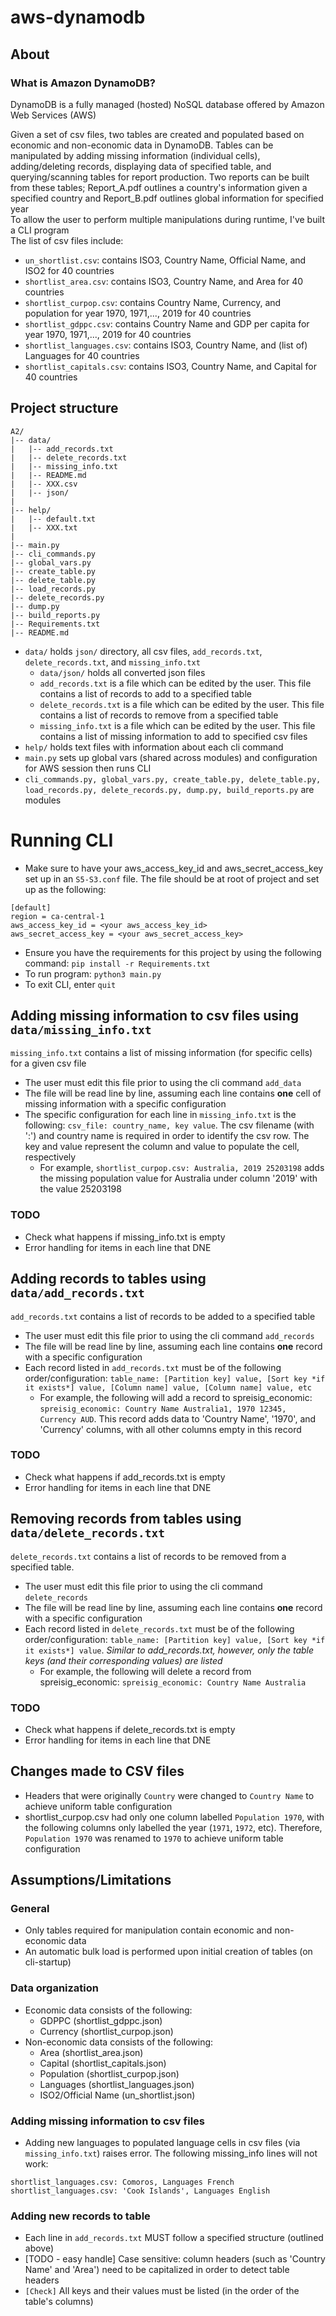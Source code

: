 # aws-dynamodb

## About
### What is Amazon DynamoDB?
DynamoDB is a fully managed (hosted) NoSQL database offered by Amazon Web Services (AWS)

Given a set of csv files, two tables are created and populated based on economic and non-economic data in DynamoDB. Tables can be manipulated by adding missing information (individual cells), adding/deleting records, displaying data of specified table, and querying/scanning tables for report production. Two reports can be built from these tables; Report_A.pdf outlines a country's information given a specified country and Report_B.pdf outlines global information for specified year\
To allow the user to perform multiple manipulations during runtime, I've built a CLI program\
The list of csv files include:
- `un_shortlist.csv`: contains ISO3, Country Name, Official Name, and ISO2 for 40 countries
- `shortlist_area.csv`: contains ISO3, Country Name, and Area for 40 countries
- `shortlist_curpop.csv`: contains Country Name, Currency, and population for year 1970, 1971,..., 2019 for 40 countries
- `shortlist_gdppc.csv`: contains Country Name and GDP per capita for year 1970, 1971,..., 2019 for 40 countries
- `shortlist_languages.csv`: contains ISO3, Country Name, and (list of) Languages for 40 countries
- `shortlist_capitals.csv`: contains ISO3, Country Name, and Capital for 40 countries

## Project structure
```
A2/
|-- data/
|   |-- add_records.txt
|   |-- delete_records.txt
|   |-- missing_info.txt
|   |-- README.md
|   |-- XXX.csv
|   |-- json/
|
|-- help/
|   |-- default.txt
|   |-- XXX.txt
|
|-- main.py
|-- cli_commands.py
|-- global_vars.py
|-- create_table.py
|-- delete_table.py
|-- load_records.py
|-- delete_records.py
|-- dump.py
|-- build_reports.py
|-- Requirements.txt
|-- README.md
```
- `data/` holds `json/` directory, all csv files, `add_records.txt`, `delete_records.txt`, and `missing_info.txt`
    - `data/json/` holds all converted json files
    - `add_records.txt` is a file which can be edited by the user. This file contains a list of records to add to a specified table
    - `delete_records.txt` is a file which can be edited by the user. This file contains a list of records to remove from a specified table
    - `missing_info.txt` is a file which can be edited by the user. This file contains a list of missing information to add to specified csv files
- `help/` holds text files with information about each cli command
- `main.py` sets up global vars (shared across modules) and configuration for AWS session then runs CLI
- `cli_commands.py, global_vars.py, create_table.py, delete_table.py, load_records.py, delete_records.py, dump.py, build_reports.py` are modules

# Running CLI
- Make sure to have your aws_access_key_id and aws_secret_access_key set up in an `S5-S3.conf` file. The file should be at root of project and set up as the following:
```
[default]
region = ca-central-1
aws_access_key_id = <your aws_access_key_id>
aws_secret_access_key = <your aws_secret_access_key>
```
- Ensure you have the requirements for this project by using the following command: `pip install -r Requirements.txt`
- To run program: `python3 main.py`
- To exit CLI, enter `quit`

## Adding missing information to csv files using `data/missing_info.txt`
`missing_info.txt` contains a list of missing information (for specific cells) for a given csv file
- The user must edit this file prior to using the cli command `add_data`
- The file will be read line by line, assuming each line contains **one** cell of missing information with a specific configuration
- The specific configuration for each line in `missing_info.txt` is the following: `csv_file: country_name, key value`. The csv filename (with ':') and country name is required in order to identify the csv row. The key and value represent the column and value to populate the cell, respectively
    - For example, `shortlist_curpop.csv: Australia, 2019 25203198` adds the missing population value for Australia under column '2019' with the value 25203198
### TODO
- Check what happens if missing_info.txt is empty
- Error handling for items in each line that DNE

## Adding records to tables using `data/add_records.txt`
`add_records.txt` contains a list of records to be added to a specified table
- The user must edit this file prior to using the cli command `add_records`
- The file will be read line by line, assuming each line contains **one** record with a specific configuration
- Each record listed in `add_records.txt` must be of the following order/configuration: `table_name: [Partition key] value, [Sort key *if it exists*] value, [Column name] value, [Column name] value, etc`
    - For example, the following will add a record to spreisig_economic: `spreisig_economic: Country Name Australia1, 1970 12345, Currency AUD`. This record adds data to 'Country Name', '1970', and 'Currency' columns, with all other columns empty in this record
### TODO
- Check what happens if add_records.txt is empty
- Error handling for items in each line that DNE

## Removing records from tables using `data/delete_records.txt`
`delete_records.txt` contains a list of records to be removed from a specified table.
- The user must edit this file prior to using the cli command `delete_records`
- The file will be read line by line, assuming each line contains **one** record with a specific configuration
- Each record listed in `delete_records.txt` must be of the following order/configuration: `table_name: [Partition key] value, [Sort key *if it exists*] value`. *Similar to add_records.txt, however, only the table keys (and their corresponding values) are listed*
    - For example, the following will delete a record from spreisig_economic: `spreisig_economic: Country Name Australia`
### TODO
- Check what happens if delete_records.txt is empty
- Error handling for items in each line that DNE

## Changes made to CSV files
- Headers that were originally `Country` were changed to `Country Name` to achieve uniform table configuration
- shortlist_curpop.csv had only one column labelled `Population 1970`, with the following columns only labelled the year (`1971`, `1972`, etc). Therefore, `Population 1970` was renamed to `1970` to achieve uniform table configuration

## Assumptions/Limitations
### General
- Only tables required for manipulation contain economic and non-economic data
- An automatic bulk load is performed upon initial creation of tables (on cli-startup)
### Data organization
- Economic data consists of the following:
    - GDPPC (shortlist_gdppc.json)
    - Currency (shortlist_curpop.json)
- Non-economic data consists of the following:
    - Area (shortlist_area.json)
    - Capital (shortlist_capitals.json)
    - Population (shortlist_curpop.json)
    - Languages (shortlist_languages.json)
    - ISO2/Official Name (un_shortlist.json)
### Adding missing information to csv files
- Adding new languages to populated language cells in csv files (via `missing_info.txt`) raises error. The following missing_info lines will not work:
```
shortlist_languages.csv: Comoros, Languages French
shortlist_languages.csv: 'Cook Islands', Languages English
```
### Adding new records to table
- Each line in `add_records.txt` MUST follow a specified structure (outlined above)
- [TODO - easy handle] Case sensitive: column headers (such as 'Country Name' and 'Area') need to be capitalized in order to detect table headers
- `[Check]` All keys and their values must be listed (in the order of the table's columns)
